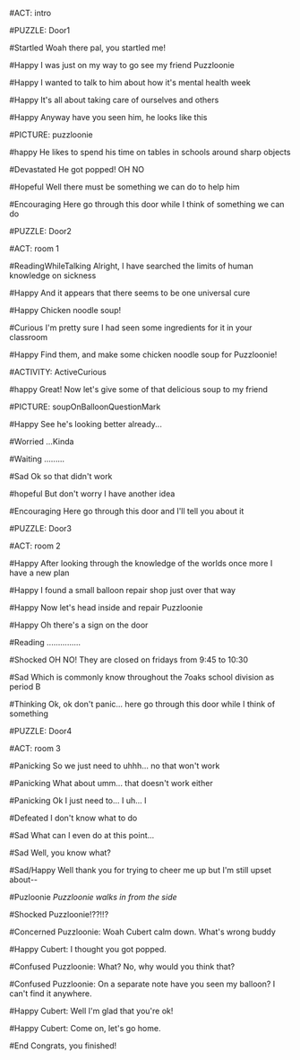 #ACT: intro

#PUZZLE: Door1

#Startled
Woah there pal, you startled me!

#Happy
I was just on my way to go see my friend Puzzloonie

#Happy
I wanted to talk to him about how it's mental health week

#Happy
It's all about taking care of ourselves and others

#Happy
Anyway have you seen him, he looks like this

#PICTURE: puzzloonie

#happy
He likes to spend his time on tables in schools around sharp objects

#Devastated
He got popped! OH NO

#Hopeful
Well there must be something we can do to help him

#Encouraging
Here go through this door while I think of something we can do

#PUZZLE: Door2

#ACT: room 1

#ReadingWhileTalking
Alright, I have searched the limits of human knowledge on sickness

#Happy
And it appears that there seems to be one universal cure

#Happy
Chicken noodle soup!

#Curious
I'm pretty sure I had seen some ingredients for it in your classroom

#Happy
Find them, and make some chicken noodle soup for Puzzloonie!

#ACTIVITY: ActiveCurious

#happy
Great! Now let's give some of that delicious soup to my friend

#PICTURE: soupOnBalloonQuestionMark

#Happy
See he's looking better already...

#Worried
...Kinda

#Waiting
.........

#Sad
Ok so that didn't work

#hopeful
But don't worry I have another idea

#Encouraging
Here go through this door and I'll tell you about it

#PUZZLE: Door3

#ACT: room 2

#Happy
After looking through the knowledge of the worlds once more I have a new plan

#Happy
I found a small balloon repair shop just over that way

#Happy
Now let's head inside and repair Puzzloonie

#Happy
Oh there's a sign on the door

#Reading
...............

#Shocked
OH NO! They are closed on fridays from 9:45 to 10:30

#Sad
Which is commonly know throughout the 7oaks school division as period B

#Thinking
Ok, ok don't panic... here go through this door while I think of something

#PUZZLE: Door4

#ACT: room 3

#Panicking
So we just need to uhhh... no that won't work

#Panicking
What about umm... that doesn't work either

#Panicking
Ok I just need to... I uh... I

#Defeated
I don't know what to do

#Sad
What can I even do at this point...

#Sad
Well, you know what?

#Sad/Happy
Well thank you for trying to cheer me up but I'm still upset about--

#Puzloonie
*Puzzloonie walks in from the side*

#Shocked
Puzzloonie!??!!?

#Concerned
Puzzloonie: Woah Cubert calm down. What's wrong buddy

#Happy
Cubert: I thought you got popped.

#Confused
Puzzloonie: What? No, why would you think that?

#Confused
Puzzloonie: On a separate note have you seen my balloon? I can't find it anywhere.

#Happy
Cubert: Well I'm glad that you're ok!

#Happy
Cubert: Come on, let's go home.

#End
Congrats, you finished!
